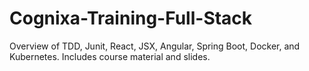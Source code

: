 # Cognixa-Training-Full-Stack
Overview of TDD, Junit, React, JSX, Angular, Spring Boot, Docker, and Kubernetes. Includes course material and slides.
